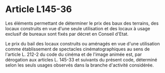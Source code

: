 # Article L145-36

Les éléments permettant de déterminer le prix des baux des terrains, des locaux construits en vue d'une seule utilisation et des locaux à usage exclusif de bureaux sont fixés par décret en Conseil d'Etat.

Le prix du bail des locaux construits ou aménagés en vue d'une utilisation comme établissement de spectacles cinématographiques au sens de l'article L. 212-2 du code du cinéma et de l'image animée est, par dérogation aux articles L. 145-33 et suivants du présent code, déterminé selon les seuls usages observés dans la branche d'activité considérée.

